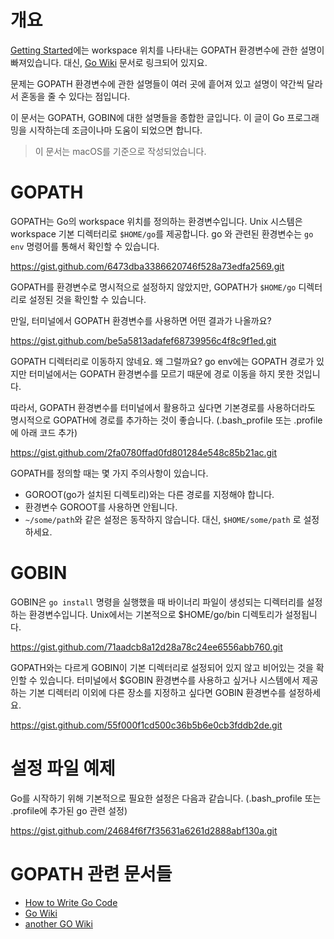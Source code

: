 # 개요
[Getting Started](https://golang.org/doc/install)에는 
workspace 위치를 나타내는 GOPATH 환경변수에 관한 설명이 빠져있습니다.
대신, [Go Wiki](https://github.com/golang/go/wiki/SettingGOPATH) 문서로
링크되어 있지요.

문제는 GOPATH 환경변수에 관한 설명들이
여러 곳에 흩어져 있고 설명이 약간씩 달라서 혼동을 줄 수 있다는 점입니다.

이 문서는 GOPATH, GOBIN에 대한 설명들을 종합한 글입니다.
이 글이 Go 프로그래밍을 시작하는데 조금이나마 도움이 되었으면 합니다.

> 이 문서는 macOS를 기준으로 작성되었습니다.

# GOPATH
GOPATH는 Go의 workspace 위치를 정의하는 환경변수입니다.
Unix 시스템은 workspace 기본 디렉터리로 `$HOME/go`를  제공합니다.
go 와 관련된 환경변수는 `go env` 명령어를 통해서 확인할 수 있습니다.

https://gist.github.com/6473dba3386620746f528a73edfa2569.git

GOPATH를 환경변수로 명시적으로 설정하지 않았지만,
GOPATH가 `$HOME/go` 디렉터리로 설정된 것을 확인할 수 있습니다.

만일, 터미널에서 GOPATH 환경변수를 사용하면 어떤 결과가 나올까요?

https://gist.github.com/be5a5813adafef68739956c4f8c9f1ed.git

GOPATH 디렉터리로 이동하지 않네요. 왜 그럴까요?
go env에는 GOPATH 경로가 있지만 터미널에서는 GOPATH 환경변수를 모르기 때문에
경로 이동을 하지 못한 것입니다.

따라서, GOPATH 환경변수를 터미널에서 활용하고 싶다면 
기본경로를 사용하더라도 명시적으로 GOPATH에 경로를 추가하는 것이 좋습니다.
(.bash_profile 또는 .profile에 아래 코드 추가)

https://gist.github.com/2fa0780ffad0fd801284e548c85b21ac.git

GOPATH를 정의할 때는 몇 가지 주의사항이 있습니다.
* GOROOT(go가 설치된 디렉토리)와는 다른 경로를 지정해야 합니다.
* 환경변수 GOROOT를 사용하면 안됩니다.
* `~/some/path`와 같은 설정은 동작하지 않습니다. 대신, `$HOME/some/path` 로 설정하세요.

# GOBIN
GOBIN은 `go install` 명령을 실행했을 때 바이너리 파일이 생성되는 디렉터리를 설정하는 환경변수입니다.
Unix에서는 기본적으로 $HOME/go/bin 디렉토리가 설정됩니다.

https://gist.github.com/71aadcb8a12d28a78c24ee6556abb760.git

GOPATH와는 다르게 GOBIN이 기본 디렉터리로 설정되어 있지 않고 비어있는 것을 확인할 수 있습니다.
터미널에서 $GOBIN 환경변수를 사용하고 싶거나
시스템에서 제공하는 기본 디렉터리 이외에 다른 장소를 지정하고 싶다면
GOBIN 환경변수를 설정하세요.

https://gist.github.com/55f000f1cd500c36b5b6e0cb3fddb2de.git

# 설정 파일 예제
Go를 시작하기 위해 기본적으로 필요한 설정은 다음과 같습니다.
(.bash_profile 또는 .profile에 추가된 go 관련 설정)

https://gist.github.com/24684f6f7f35631a6261d2888abf130a.git

# GOPATH 관련 문서들
* [How to Write Go Code](https://golang.org/doc/code.html#GOPATH)
* [Go Wiki](https://github.com/golang/go/wiki/SettingGOPATH)
* [another GO Wiki](https://github.com/golang/go/wiki/InstallTroubleShooting)